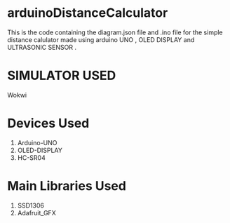 # arduinoDistanceCalculator
This is the code containing the diagram.json file and .ino file for the simple distance calulator made using arduino UNO , OLED DISPLAY and ULTRASONIC SENSOR .

# SIMULATOR USED

Wokwi 

# Devices Used

1) Arduino-UNO
2) OLED-DISPLAY
3) HC-SR04

# Main Libraries Used

1) SSD1306
2) Adafruit_GFX

